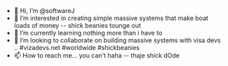 - 👋 Hi, I’m @softwareJ
- 👀 I’m interested in creating simple massive systems that make boat loads of money -- shick beanies tounge out
- 🌱 I’m currently learning nothing more than i have to
- 💞️ I’m looking to collaborate on building massive systems with visa devs .. #vizadevs.net #worldwide #shickbeanies
- 📫 How to reach me... you can't haha -- thaje shick dOde

<!---
softwareJ/softwareJ is a ✨ special ✨ repository because its `README.md` (this file) appears on your GitHub profile.
You can click the Preview link to take a look at your changes.
--->
